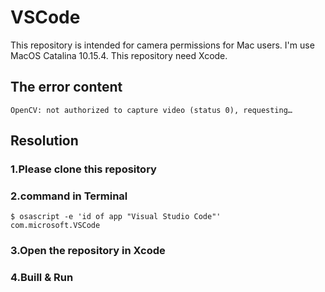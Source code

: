 # VSCode
This repository is intended for camera permissions for Mac users.
I'm use MacOS Catalina 10.15.4.
This repository need Xcode.

## The error content
`OpenCV: not authorized to capture video (status 0), requesting…`


## Resolution

### 1.Please clone this repository

### 2.command in Terminal
``` 
$ osascript -e 'id of app "Visual Studio Code"' 
com.microsoft.VSCode
```

### 3.Open the repository in Xcode

### 4.Buill & Run
